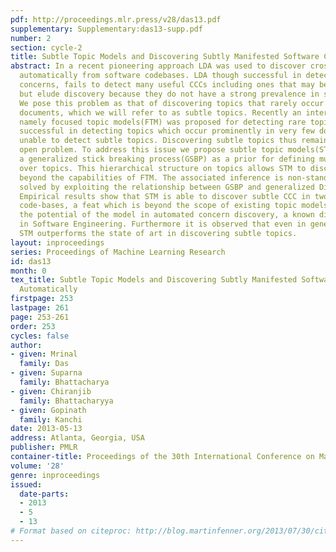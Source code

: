 ```yaml
---
pdf: http://proceedings.mlr.press/v28/das13.pdf
supplementary: Supplementary:das13-supp.pdf
number: 2
section: cycle-2
title: Subtle Topic Models and Discovering Subtly Manifested Software Concerns Automatically
abstract: In a recent pioneering approach LDA was used to discover cross cutting concerns(CCC)
  automatically from software codebases. LDA though successful in detecting prominent
  concerns, fails to detect many useful CCCs including ones that may be heavily executed
  but elude discovery because they do not have a strong prevalence in source-code.
  We pose this problem as that of discovering topics that rarely occur in individual
  documents, which we will refer to as subtle topics. Recently an interesting approach,
  namely focused topic models(FTM) was proposed for detecting rare topics. FTM, though
  successful in detecting topics which occur prominently in very few documents, is
  unable to detect subtle topics. Discovering subtle topics thus remains an important
  open problem. To address this issue we propose subtle topic models(STM). STM uses
  a generalized stick breaking process(GSBP) as a prior for defining multiple distributions
  over topics. This hierarchical structure on topics allows STM to discover rare topics
  beyond the capabilities of FTM. The associated inference is non-standard and is
  solved by exploiting the relationship between GSBP and generalized Dirichlet distribution.
  Empirical results show that STM is able to discover subtle CCC in two benchmark
  code-bases, a feat which is beyond the scope of existing topic models, thus demonstrating
  the potential of the model in automated concern discovery, a known difficult problem
  in Software Engineering. Furthermore it is observed that even in general text corpora
  STM outperforms the state of art in discovering subtle topics.
layout: inproceedings
series: Proceedings of Machine Learning Research
id: das13
month: 0
tex_title: Subtle Topic Models and Discovering Subtly Manifested Software Concerns
  Automatically
firstpage: 253
lastpage: 261
page: 253-261
order: 253
cycles: false
author:
- given: Mrinal
  family: Das
- given: Suparna
  family: Bhattacharya
- given: Chiranjib
  family: Bhattacharyya
- given: Gopinath
  family: Kanchi
date: 2013-05-13
address: Atlanta, Georgia, USA
publisher: PMLR
container-title: Proceedings of the 30th International Conference on Machine Learning
volume: '28'
genre: inproceedings
issued:
  date-parts:
  - 2013
  - 5
  - 13
# Format based on citeproc: http://blog.martinfenner.org/2013/07/30/citeproc-yaml-for-bibliographies/
---
```

